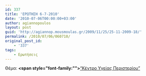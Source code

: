 ```yaml
---
id: 337
title: 'ΕΡΩΤΗΣΗ 6-7-2010'
date: '2010-07-06T00:00:00+03:00'
author: agiannopoulos
layout: post
guid: 'http://agiannop.mousmoulas.gr/2009/11/25/25-11-2009-18/'
permalink: /2010/07/06/060710/
original_post_id:
    - '337'
tags:
    - Ερωτήσεις
---
```


Θέμα: **<span style="font-family:""></span>**[“Κέντρο Υγείας Περιστερίου”](/wp-content/uploads/2009/11/06072010ky_peristerioy2.pdf)